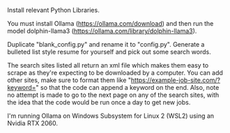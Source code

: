 Install relevant Python Libraries.

You must install Ollama (https://ollama.com/download) and then run the model dolphin-llama3 (https://ollama.com/library/dolphin-llama3).

Duplicate "blank_config.py" and rename it to "config.py". Generate a bulleted list style resume for yourself and pick out some search words.

The search sites listed all return an xml file which makes them easy to scrape as they're expecting to be downloaded by a computer. You can add other sites, make sure to format them like "https://example-job-site.com/?keyword=" so that the code can append a keyword on the end. Also, note no attempt is made to go to the next page on any of the search sites, with the idea that the code would be run once a day to get new jobs. 

I'm running Ollama on Windows Subsystem for Linux 2 (WSL2) using an Nvidia RTX 2060.